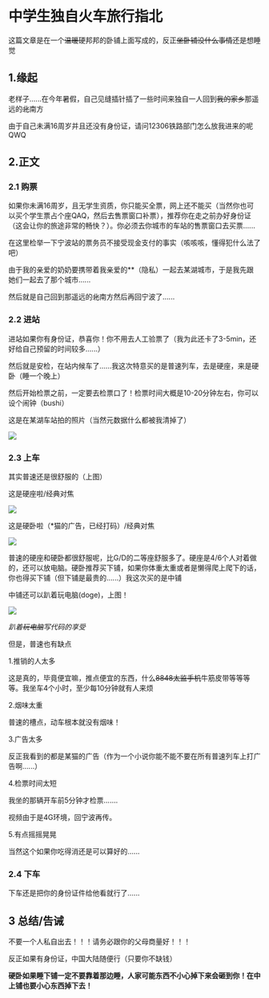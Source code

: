 中学生独自火车旅行指北
===========

这篇文章是在一个~~温暖~~硬邦邦的卧铺上面写成的，反正~~坐卧铺没什么事情~~还是想睡觉

1.缘起
----

老样子......在今年暑假，自己见缝插针插了一些时间来独自一人回到~~我的家乡~~那遥远的~~北~~南方

由于自己未满16周岁并且还没有身份证，请问12306铁路部门怎么放我进来的呢QWQ

2.正文
----

### 2.1 购票

如果你未满16周岁，且无学生资质，你只能买全票，网上还不能买（当然你也可以买个学生票占个座QAQ，然后去售票窗口补票），推荐你在走之前办好身份证（这会让你的旅途非常的畅快？）。你必须去你城市的车站的售票窗口去买票......

在这里检举一下宁波站的票务员不接受现金支付的事实（咳咳咳，懂得犯什么法了吧）

由于我的亲爱的奶奶要携带着我亲爱的**（隐私）一起去某湖城市，于是我先跟她们一起去了那个城市......

然后就是自己回到那遥远的~~北~~南方然后再回宁波了......

### 2.2 进站

进站如果你有身份证，恭喜你！你不用去人工验票了（我为此还卡了3-5min，还好给自己预留的时间较多......）

然后就是安检，在站内候车了......我这次特意买的是普速列车，去是硬座，来是硬卧（睡一个晚上）

然后开始检票之前，一定要去检票口了！检票时间大概是10-20分钟左右，你可以设个闹钟（bushi）

这是在某湖车站拍的照片（当然元数据什么都被我清掉了）


![](https://blog.chicdn.cn/2021/07/IMG_20210722_095246-1.jpg)

### 2.3 上车

其实普速还是很舒服的（上图）

这是硬座啦/经典对焦

![](https://blog.chicdn.cn/2021/07/IMG_20210722_110136.jpg)

这是硬卧啦（\*猫的广告，已经打码）/经典对焦

![](https://blog.chicdn.cn/2021/07/IMG_20210728_204007.jpg)

普速的硬座和硬卧都很舒服呢，比G/D的二等座舒服多了。硬座是4/6个人对着做的，还可以放电脑。硬卧推荐买下铺，如果你体重太重或者是懒得爬上爬下的话，你也得买下铺（但下铺是最贵的......）我这次买的是中铺

中铺还可以趴着玩电脑(doge)，上图！

![](https://blog.chicdn.cn/2021/07/IMG_20210728_212238.jpg)

*趴着~~玩电脑~~写代码的享受*

但是，普速也有缺点

1.推销的人太多

这是真的，毕竟便宜嘛，推点便宜的东西，什么~~8848太监手机~~牛筋皮带等等等等。我坐车4个小时，至少每10分钟就有人来烦

2.烟味太重

普速的槽点，动车根本就没有烟味！

3.广告太多

反正我看到的都是某猫的广告（作为一个小说你能不能不要在所有普速列车上打广告啊......）

4.检票时间太短

我坐的那辆开车前5分钟才检票.......

视频由于是4G环境，回宁波再传。

5.有点摇摇晃晃

当然这个如果你吃得消还是可以算好的......

### 2.4 下车

下车还是把你的身份证件给他看就行了......

3 总结/告诫
-------

不要一个人私自出去！！！请务必跟你的父母商量好！！！

反正如果有身份证，中国大陆随便行（只要你不缺钱）

**硬卧如果睡下铺一定不要靠着那边睡，人家可能东西不小心掉下来会砸到你！在中上铺也要小心东西掉下去！**